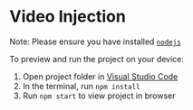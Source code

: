 # Video Injection


Note: Please ensure you have installed <code><a href="https://nodejs.org/en/download/">nodejs</a></code>


To preview and run the project on your device:


1. Open project folder in <a href="https://code.visualstudio.com/download">Visual Studio Code</a>
2. In the terminal, run `npm install`
3. Run `npm start` to view project in browser

